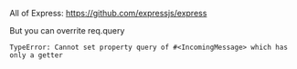 All of Express: https://github.com/expressjs/express

But you can overrite req.query
```
TypeError: Cannot set property query of #<IncomingMessage> which has only a getter
```

